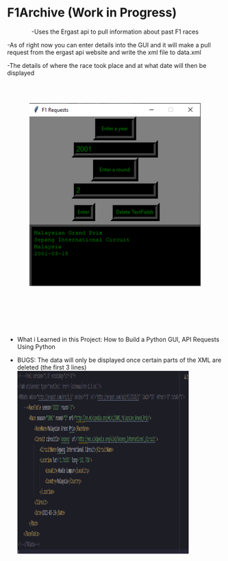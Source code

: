 # F1Archive (Work in Progress)

<p align="center">
-Uses the Ergast api to pull information about past F1 races

-As of right now you can enter details into the GUI and it will make a pull request from the ergast api website and write the xml file to data.xml
  
-The details of where the race took place and at what date will then be displayed
  


  
  
<br>
<br>
</p>

<p align="center">
  <img width="400" height="426" src="f1Req.png">
</p>


<br><br><br><br><br>

- What i Learned in this Project: How to Build a Python GUI, API Requests Using Python

<p align="center">
 

- BUGS: The data will only be displayed once certain parts of the XML are deleted (the first 3 lines) 
   <img width="400" height="426" src="dataToComment.png">
</p>
